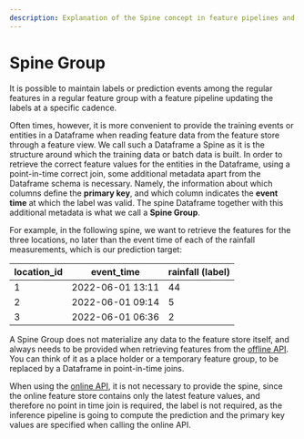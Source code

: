 ```yaml
---
description: Explanation of the Spine concept in feature pipelines and training dataset creation.
---
```


# Spine Group

It is possible to maintain labels or prediction events among the regular features in a regular feature group
with a feature pipeline updating the labels at a specific cadence.

Often times, however, it is more convenient to provide the training events or entities in a Dataframe when reading
feature data from the feature store through a feature view. We call such a Dataframe a Spine as it is the structure around which
the training data or batch data is built.
In order to retrieve the correct feature values for the entities in the Dataframe, using
a point-in-time correct join, some additional metadata apart from the Dataframe schema is necessary. Namely, the information about which
columns define the **primary key**, and which column indicates the **event time** at which the label was valid.
The spine Dataframe together with this additional metadata is what we call a **Spine Group**.

For example, in the following spine, we want to retrieve the features for the three locations, no later than the event time of each of the rainfall
measurements, which is our prediction target:

| location_id | event_time       | rainfall (label) |
| ----------- | ---------------- | -----------------|
| 1           | 2022-06-01 13:11 | 44               |
| 2           | 2022-06-01 09:14 | 5                |
| 3           | 2022-06-01 06:36 | 2                |

A Spine Group does not materialize any data to the feature store itself, and always needs to be provided when retrieving features from the [offline API](../feature_view/offline_api.md).
You can think of it as a place holder or a temporary feature group, to be replaced by a Dataframe in point-in-time joins.

When using the [online API](../feature_view/online_api.md), it is not necessary to provide the spine, since the online feature store contains only the latest feature values, and therefore
no point in time join is required, the label is not required, as the inference pipeline is going to compute the prediction
and the primary key values are specified when calling the online API.

